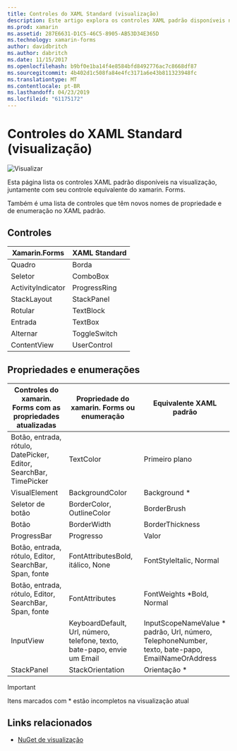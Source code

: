 ```yaml
---
title: Controles do XAML Standard (visualização)
description: Este artigo explora os controles XAML padrão disponíveis no xamarin. Forms.
ms.prod: xamarin
ms.assetid: 287E6631-D1C5-46C5-8905-AB53D34E365D
ms.technology: xamarin-forms
author: davidbritch
ms.author: dabritch
ms.date: 11/15/2017
ms.openlocfilehash: b9bf0e1ba14f4e8584bfd8492776ac7c8668df87
ms.sourcegitcommit: 4b402d1c508fa84e4fc3171a6e43b811323948fc
ms.translationtype: MT
ms.contentlocale: pt-BR
ms.lasthandoff: 04/23/2019
ms.locfileid: "61175172"
---
```

# <a name="xaml-standard-preview-controls"></a>Controles do XAML Standard (visualização)

![Visualizar](~/media/shared/preview.png)

Esta página lista os controles XAML padrão disponíveis na visualização, juntamente com seu controle equivalente do xamarin. Forms.

Também é uma lista de controles que têm novos nomes de propriedade e de enumeração no XAML padrão.

## <a name="controls"></a>Controles

|Xamarin.Forms|XAML Standard|
|--- |--- |
|Quadro|Borda|
|Seletor|ComboBox|
|ActivityIndicator|ProgressRing|
|StackLayout|StackPanel|
|Rotular|TextBlock|
|Entrada|TextBox|
|Alternar|ToggleSwitch|
|ContentView|UserControl|


## <a name="properties-and-enumerations"></a>Propriedades e enumerações

|Controles do xamarin. Forms com as propriedades atualizadas|Propriedade do xamarin. Forms ou enumeração|Equivalente XAML padrão|
|--- |--- |--- |
|Botão, entrada, rótulo, DatePicker, Editor, SearchBar, TimePicker|TextColor|Primeiro plano|
|VisualElement|BackgroundColor|Background *|
|Seletor de botão|BorderColor, OutlineColor|BorderBrush|
|Botão|BorderWidth|BorderThickness|
|ProgressBar|Progresso|Valor|
|Botão, entrada, rótulo, Editor, SearchBar, Span, fonte|FontAttributesBold, itálico, None|FontStyleItalic, Normal|
|Botão, entrada, rótulo, Editor, SearchBar, Span, fonte|FontAttributes|FontWeights *Bold, Normal|
|InputView|KeyboardDefault, Url, número, telefone, texto, bate-papo, envie um Email|InputScopeNameValue * padrão, Url, número, TelephoneNumber, texto, bate-papo, EmailNameOrAddress|
|StackPanel|StackOrientation|Orientação *|

> [!IMPORTANT]
> Itens marcados com * estão incompletos na visualização atual

## <a name="related-links"></a>Links relacionados

- [NuGet de visualização](https://aka.ms/xf-xamlstandard-nuget)
